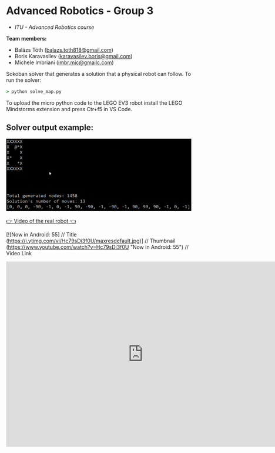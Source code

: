 # Advanced Robotics - Group 3

- _ITU - Advanced Robotics course_

**Team members:**

- Balázs Tóth (balazs.toth818@gmail.com)
- Boris Karavasilev (karavasilev.boris@gmail.com)
- Michele Imbriani (imbr.mic@gmailc.com)

Sokoban solver that generates a solution that a physical robot can follow.
To run the solver:

```cmd
> python solve_map.py
```

To upload the micro python code to the LEGO EV3 robot install the LEGO Mindstorms extension and press Ctr+f5 in VS Code.

## Solver output example:

![competition map solution](./img/competition_solved.gif)

[👉 Video of the real robot 👈](https://youtu.be/fp0sEyfc36w)

[![Now in Android: 55]          // Title
(https://i.ytimg.com/vi/Hc79sDi3f0U/maxresdefault.jpg)] // Thumbnail
(https://www.youtube.com/watch?v=Hc79sDi3f0U "Now in Android: 55")    // Video Link

<iframe src="https://www.veed.io/embed/af992ffb-825d-4c23-b76c-0cd6b6ee6fa6" width="744" height="504" frameborder="0" title="sokoban-robot.mp4" webkitallowfullscreen mozallowfullscreen allowfullscreen></iframe>